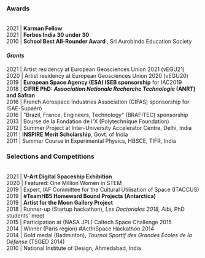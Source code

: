 <div>
  <h3> Awards </h3>
  <br> 2021 | <b> Karman Fellow</b> 
  <br> 2021 | <b> Forbes India 30 under 30</b> 
  <br> 2010 | <b> School Best All-Rounder Award </b>, Sri Aurobindo Education Society
</div>
<div>
  <h4> <i>Grants</i> </h4>
       2021 | Artist residency at European Geosciences Union 2021 (vEGU21)    
  <br> 2020 | Artist residency at European Geosciences Union 2020 (vEGU20)
  <br> 2019 | <b>European Space Agency (ESA) ISEB sponsorship</b> for IAC2019
  <br> 2018 | <b> CIFRE PhD: <i>Association Nationale Recherche Technologie</i> (ANRT) and Safran </b> 
  <br> 2016 | French Aerospace Industries Association (GIFAS) sponsorship for ISAE-Supaéro
  <br> 2016 | "Brazil, France, Engineers, Technology" (BRAFITEC) sponsorship
  <br> 2013 | Bourse de la Fondation de l'X (Polytechnique Foundation)
  <br> 2012 | Summer Project at Inter-University Accelerator Centre, Delhi, India
  <br> 2011 | <b>INSPIRE Merit Scholarship</b>, Govt. of India
  <br> 2011 | Summer Course in Experimental Physics, HBSCE, TIFR, India
</div>
<div>
  <h3> Selections and Competitions </h3>
  <br> 2021 | <b> V-Art Digital Spaceship Exhibition </b>
  <br> 2020 | Featured: One Million Women in STEM   
  <br> 2019 | Expert, IAF Committee for the Cultural Utilisation of Space (ITACCUS)
  <br> 2019 | <b> #TeamHB5 Homeward Bound Projects (Antarctica) </b>
  <br> 2019 | <b> Artist for the Moon Gallery Project </b>
  <br> 2018 | Runner-up (Startup hackathon), <i>Les Doctoriales 2018, Albi,</i> PhD students' meet
  <br> 2015 | Participation at (NASA JPL) Caltech Space Challenge 2015
  <br> 2014 | Winner (Paris region) #ActInSpace Hackathon 2014
  <br> 2014 | Gold medal (Badminton), <i>Tournoi Sportif des Grandes Écoles de la Défense</i> (TSGED 2014)
  <br> 2010 | National Institute of Design, Ahmedabad, India    
</div>

<!--p>
  <b> 2021 </b>
  <br> Award | <b> Forbes India 30 under 30</b> 
  <br> Award | V-Art Digital Art Spaceship Exhibition
  <br> Grant | Artist residency at European Geosciences Union 2021 (vEGU21)    
</p>

<p>
 <b> 2018-2020 </b>
  <br> Award | European Space Agency (ESA) ISEB sponsorship for IAC2019
  <br> Award | Runner-up (Startup hackathon), <i>Les Doctoriales 2018, Albi,</i> PhD students' meet
  <br> Grant | <b> CIFRE PhD: <i>Association Nationale Recherche Technologie</i> (ANRT) and Safran </b> 
  <br> Grant | Artist residency at European Geosciences Union 2020 (vEGU20)
  <br> Selection | <b> Artist for the Moon Gallery Project </b>
  <br> Selection | <b> #TeamHB5 Homeward Bound Projects (Antarctica) </b>
  <br> Selection | Expert to the IAF Committee for the Cultural Utilisation of Space (ITACCUS)
  <br> Selection | One Million Women in STEM   
</p>

<p>
  <b> 2014-2017 </b>
  <br> Award | Winner (Paris region) #ActInSpace Hackathon 2014
  <br> Award | Gold medal (Badminton), <i>Tournoi Sportif des Grandes Écoles de la Défense</i> (TSGED 2014)
  <br> Grant | French Aerospace Industries Association (GIFAS) sponsorship for ISAE-Supaéro
  <br> Grant | "Brazil, France, Engineers, Technology" (BRAFITEC) sponsorship
  <br> Grant | Participation at (NASA JPL) Caltech Space Challenge 2015
</p>

<p>
  <b> 2010-2013 </b>
  <br> Award | INSPIRE Merit Scholarship, Govt. of India
  <br> Award | <b> Best All-Rounder Award, Sri Aurobindo Education Society </b>
  <br> Grant | Bourse de la Fondation de l'X (Polytechnique Foundation)
  <br> Grant | Summer Project at Inter-University Accelerator Centre, Delhi, India
  <br> Grant | Summer Course in Experimental Physics, HBSCE, TIFR, India
  <br> Selection | National Institute of Design, Ahmedabad, India    
</p --->
